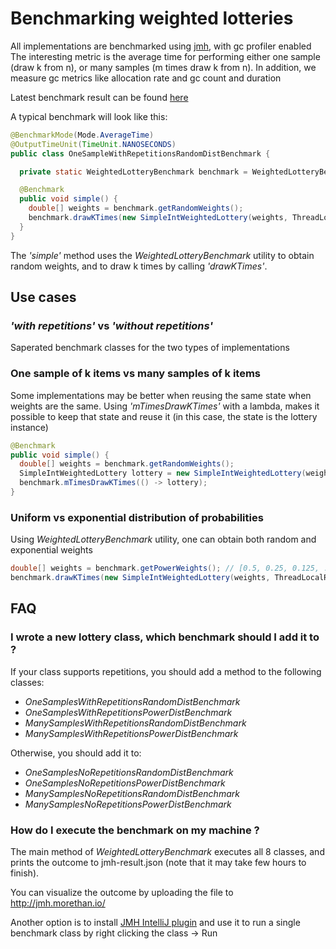 # Benchmarking weighted lotteries

All implementations are benchmarked using [jmh](http://tutorials.jenkov.com/java-performance/jmh.html), with gc profiler enabled
The interesting metric is the average time for performing either one sample (draw k from n), or many samples (m times draw k from n). In addition, we measure gc metrics like allocation rate and gc count and duration

Latest benchmark result can be found [here](https://jmh.morethan.io/?source=https://raw.githubusercontent.com/guyko/weighted-lottery/master/jmh-result.json)

A typical benchmark will look like this:

```Java
@BenchmarkMode(Mode.AverageTime)
@OutputTimeUnit(TimeUnit.NANOSECONDS)
public class OneSampleWithRepetitionsRandomDistBenchmark {

  private static WeightedLotteryBenchmark benchmark = WeightedLotteryBenchmark.INSTANCE;

  @Benchmark
  public void simple() {
    double[] weights = benchmark.getRandomWeights();
    benchmark.drawKTimes(new SimpleIntWeightedLottery(weights, ThreadLocalRandom::current));
  }
}
```
The _'simple'_ method uses the _WeightedLotteryBenchmark_ utility to obtain random weights, and to draw k times by calling _'drawKTimes'_. 


## Use cases
### _'with repetitions'_ vs _'without repetitions'_ 
Saperated benchmark classes for the two types of implementations

### One sample of k items vs many samples of k items
Some implementations may be better when reusing the same state when weights are the same.  Using _'mTimesDrawKTimes'_ with a lambda, makes it possible to keep that state and reuse it (in this case, the state is the lottery instance)

```Java
@Benchmark
public void simple() {
  double[] weights = benchmark.getRandomWeights();
  SimpleIntWeightedLottery lottery = new SimpleIntWeightedLottery(weights, ThreadLocalRandom::current);
  benchmark.mTimesDrawKTimes(() -> lottery);
}
```

### Uniform vs exponential distribution of probabilities 
Using _WeightedLotteryBenchmark_ utility, one can obtain both random and exponential weights

```Java
double[] weights = benchmark.getPowerWeights(); // [0.5, 0.25, 0.125, ...]
benchmark.drawKTimes(new SimpleIntWeightedLottery(weights, ThreadLocalRandom::current));
```
## FAQ
### I wrote a new lottery class, which benchmark should I add it to ?
If your class supports repetitions, you should add a method to the following classes: 

* _OneSamplesWithRepetitionsRandomDistBenchmark_
* _OneSamplesWithRepetitionsPowerDistBenchmark_
* _ManySamplesWithRepetitionsRandomDistBenchmark_
* _ManySamplesWithRepetitionsPowerDistBenchmark_

Otherwise, you should add it to:

* _OneSamplesNoRepetitionsRandomDistBenchmark_
* _OneSamplesNoRepetitionsPowerDistBenchmark_
* _ManySamplesNoRepetitionsRandomDistBenchmark_
* _ManySamplesNoRepetitionsPowerDistBenchmark_

### How do I execute the benchmark on my machine ?
The main method of _WeightedLotteryBenchmark_ executes all 8 classes, and prints the outcome to jmh-result.json (note that it may take few hours to finish).

You can visualize the outcome by uploading the file to http://jmh.morethan.io/

Another option is to install [JMH IntelliJ plugin](https://plugins.jetbrains.com/plugin/7529-jmh-plugin) and use it to run a single benchmark class by right clicking the class -> Run

